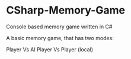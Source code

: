 # CSharp-Memory-Game
Console based memory game written in C#

A basic memory game, that has two modes:

Player Vs AI
Player Vs Player (local)
